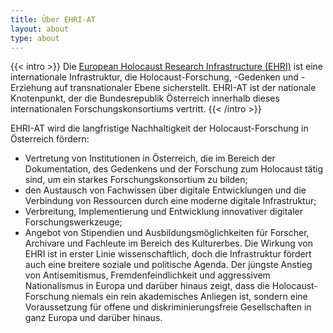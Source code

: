 ```yaml
---
title: Über EHRI-AT 
layout: about
type: about
---
```


{{< intro >}}
Die [European Holocaust Research Infrastructure (EHRI)](https://www.ehri-project.eu) ist eine internationale Infrastruktur, die Holocaust-Forschung, -Gedenken und -Erziehung auf transnationaler Ebene sicherstellt. EHRI-AT ist der nationale Knotenpunkt, der die Bundesrepublik Österreich innerhalb dieses internationalen Forschungskonsortiums vertritt.
{{< /intro >}}

EHRI-AT wird die langfristige Nachhaltigkeit der Holocaust-Forschung in Österreich fördern:
 - Vertretung von Institutionen in Österreich, die im Bereich der Dokumentation, des Gedenkens und der Forschung zum Holocaust tätig sind, um ein starkes Forschungskonsortium zu bilden;
 - den Austausch von Fachwissen über digitale Entwicklungen und die Verbindung von Ressourcen durch eine moderne digitale Infrastruktur;
 - Verbreitung, Implementierung und Entwicklung innovativer digitaler Forschungswerkzeuge;
 - Angebot von Stipendien und Ausbildungsmöglichkeiten für Forscher, Archivare und Fachleute im Bereich des Kulturerbes.
Die Wirkung von EHRI ist in erster Linie wissenschaftlich, doch die Infrastruktur fördert auch eine breitere soziale und politische Agenda. Der jüngste Anstieg von Antisemitismus, Fremdenfeindlichkeit und aggressivem Nationalismus in Europa und darüber hinaus zeigt, dass die Holocaust-Forschung niemals ein rein akademisches Anliegen ist, sondern eine Voraussetzung für offene und diskriminierungsfreie Gesellschaften in ganz Europa und darüber hinaus.